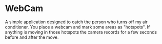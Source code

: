 WebCam
======

A simple application designed to catch the person who turns off my air conditioner. You place a webcam and mark some areas as "hotspots". If anything is moving in those hotspots the camera records for a few seconds before and after the move.